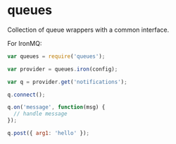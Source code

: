 queues
======

Collection of queue wrappers with a common interface.

For IronMQ:

```javascript
var queues = require('queues');

var provider = queues.iron(config);

var q = provider.get('notifications');

q.connect();

q.on('message', function(msg) {
  // handle message
});

q.post({ arg1: 'hello' });
```
